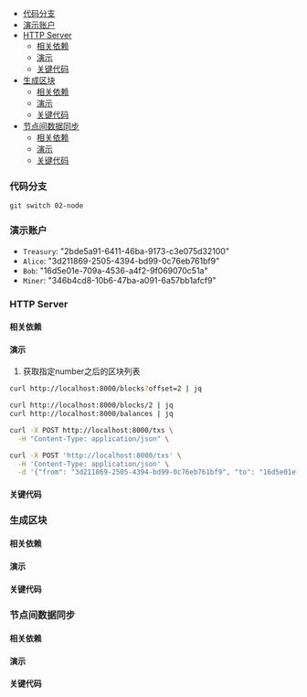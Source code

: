 - [代码分支](#代码分支)
- [演示账户](#演示账户)
- [HTTP Server](#http-server)
  - [相关依赖](#相关依赖)
  - [演示](#演示)
  - [关键代码](#关键代码)
- [生成区块](#生成区块)
  - [相关依赖](#相关依赖-1)
  - [演示](#演示-1)
  - [关键代码](#关键代码-1)
- [节点间数据同步](#节点间数据同步)
  - [相关依赖](#相关依赖-2)
  - [演示](#演示-2)
  - [关键代码](#关键代码-2)

### 代码分支

`git switch 02-node`

### 演示账户

- `Treasury`: "2bde5a91-6411-46ba-9173-c3e075d32100"
- `Alice`: "3d211869-2505-4394-bd99-0c76eb761bf9"
- `Bob`: "16d5e01e-709a-4536-a4f2-9f069070c51a"
- `Miner`: "346b4cd8-10b6-47ba-a091-6a57bb1afcf9"

### HTTP Server

#### 相关依赖

#### 演示

1. 获取指定number之后的区块列表

```sh
curl http://localhost:8000/blocks?offset=2 | jq

curl http://localhost:8000/blocks/2 | jq
curl http://localhost:8000/balances | jq

curl -X POST http://localhost:8000/txs \
  -H "Content-Type: application/json" \

curl -X POST 'http://localhost:8000/txs' \
  -H 'Content-Type: application/json' \
  -d '{"from": "3d211869-2505-4394-bd99-0c76eb761bf9", "to": "16d5e01e-709a-4536-a4f2-9f069070c51a", "value": 50}'
```

#### 关键代码

### 生成区块

#### 相关依赖

#### 演示

#### 关键代码

### 节点间数据同步

#### 相关依赖

#### 演示

#### 关键代码
